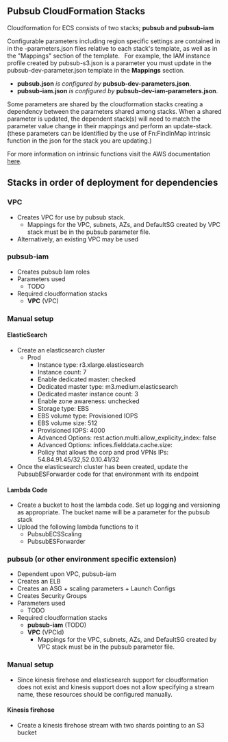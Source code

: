 ## Pubsub CloudFormation Stacks

Cloudformation for ECS consists of two stacks; **pubsub and pubsub-iam**

Configurable parameters including region specific settings are contained in in the -parameters.json files relative to each stack's template, as well as in the "Mappings" section of the template.  For example, the IAM instance profile created by pubsub-s3.json is a parameter you must update in the pubsub-dev-parameter.json template in the **Mappings** section.

  * **pubsub.json** *is configured by* **pubsub-dev-parameters.json**.
  * **pubsub-iam.json** *is configured by* **pubsub-dev-iam-parameters.json**.

Some parameters are shared by the cloudformation stacks creating a dependency between the parameters shared among stacks.  When a shared parameter is updated, the dependent stack(s) will need to match the parameter value change in their mappings and perform an update-stack.  (these parameters can be identified by the use of Fn:FindInMap intrinsic function in the json for the stack you are updating.)

For more information on intrinsic functions visit the AWS documentation [here](http://docs.aws.amazon.com/AWSCloudFormation/latest/UserGuide/intrinsic-function-reference.html).


## Stacks in order of deployment for dependencies
### VPC
* Creates VPC for use by pubsub stack.
  * Mappings for the VPC, subnets, AZs, and DefaultSG created by VPC stack must be in the pubsub parameter file.
* Alternatively, an existing VPC may be used

###	pubsub-iam 
* Creates pubsub Iam roles
* Parameters used
    * TODO
* Required cloudformation stacks
  * **VPC** (VPC)

### Manual setup

#### ElasticSearch
* Create an elasticsearch cluster 
    * Prod 
        * Instance type: r3.xlarge.elasticsearch 
        * Instance count: 7
        * Enable dedicated master: checked
        * Dedicated master type: m3.medium.elasticsearch 
        * Dedicated master instance count: 3
        * Enable zone awareness: unchecked
        * Storage type: EBS
        * EBS volume type: Provisioned IOPS
        * EBS volume size: 512
        * Provisioned IOPS: 4000
        * Advanced Options: rest.action.multi.allow_explicity_index: false
        * Advanced Options: infices.fielddata.cache.size: <blank>
        * Policy that allows the corp and prod VPNs IPs: 54.84.91.45/32,52.0.10.41/32
* Once the elasticsearch cluster has been created, update the PubsubESForwarder code for that environment with its endpoint

#### Lambda Code
* Create a bucket to host the lambda code. Set up logging and versioning as appropriate. The bucket name will be a parameter for the pubsub stack
* Upload the following lambda functions to it
    * PubsubECSScaling
    * PubsubESForwarder

###	pubsub (or other environment specific extension)
* Dependent upon VPC, pubsub-iam 
* Creates an ELB
* Creates an ASG + scaling parameters + Launch Configs
* Creates Security Groups
* Parameters used
    * TODO
* Required cloudformation stacks
    * **pubsub-iam** (TODO)
    * **VPC** (VPCId)
        * Mappings for the VPC, subnets, AZs, and DefaultSG created by VPC stack must be in the pubsub parameter file.

### Manual setup
* Since kinesis firehose and elasticsearch support for cloudformation does not exist and kinesis support does not allow specifying a stream name, these resources should be configured manually. 
#### Kinesis firehose
* Create a kinesis firehose stream with two shards pointing to an S3 bucket
